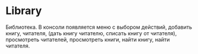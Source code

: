 # Library
Библиотека. В консоли появляется меню с выбором действий, добавить книгу, читателя, (дать книгу читателю, списать книгу от читателя), просмотреть читателей, просмотреть книги, найти книгу, найти читателя.
